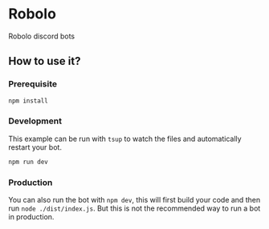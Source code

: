 # Robolo

Robolo discord bots

## How to use it?

### Prerequisite

```sh
npm install
```

### Development

This example can be run with `tsup` to watch the files and automatically restart your bot.

```sh
npm run dev
```

### Production

You can also run the bot with `npm dev`, this will first build your code and then run `node ./dist/index.js`. But this is not the recommended way to run a bot in production.
